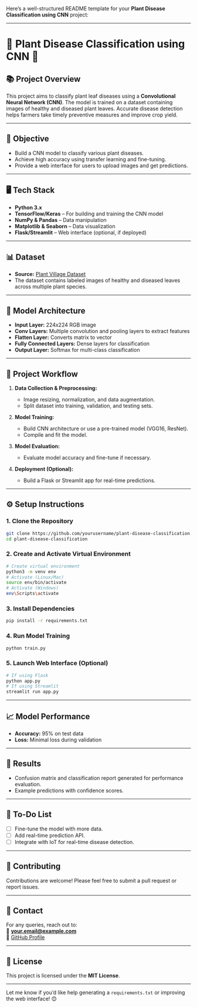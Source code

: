 Here’s a well-structured README template for your **Plant Disease Classification using CNN** project:

---

# 🌱 Plant Disease Classification using CNN 🌿

## 📚 Project Overview
This project aims to classify plant leaf diseases using a **Convolutional Neural Network (CNN)**. The model is trained on a dataset containing images of healthy and diseased plant leaves. Accurate disease detection helps farmers take timely preventive measures and improve crop yield.

---

## 🎯 Objective
- Build a CNN model to classify various plant diseases.
- Achieve high accuracy using transfer learning and fine-tuning.
- Provide a web interface for users to upload images and get predictions.

---

## 🖥️ Tech Stack
- **Python 3.x**  
- **TensorFlow/Keras** – For building and training the CNN model  
- **NumPy & Pandas** – Data manipulation  
- **Matplotlib & Seaborn** – Data visualization  
- **Flask/Streamlit** – Web interface (optional, if deployed)  

---

## 📊 Dataset
- **Source:** [Plant Village Dataset](https://www.kaggle.com/datasets/emmarex/plantdisease)  
- The dataset contains labeled images of healthy and diseased leaves across multiple plant species.

---

## 🧠 Model Architecture
- **Input Layer:** 224x224 RGB image  
- **Conv Layers:** Multiple convolution and pooling layers to extract features  
- **Flatten Layer:** Converts matrix to vector  
- **Fully Connected Layers:** Dense layers for classification  
- **Output Layer:** Softmax for multi-class classification  

---

## 🚀 Project Workflow
1. **Data Collection & Preprocessing:**  
   - Image resizing, normalization, and data augmentation.  
   - Split dataset into training, validation, and testing sets.

2. **Model Training:**  
   - Build CNN architecture or use a pre-trained model (VGG16, ResNet).  
   - Compile and fit the model.

3. **Model Evaluation:**  
   - Evaluate model accuracy and fine-tune if necessary.  

4. **Deployment (Optional):**  
   - Build a Flask or Streamlit app for real-time predictions.

---

## ⚙️ Setup Instructions
### 1. Clone the Repository
```bash
git clone https://github.com/yourusername/plant-disease-classification.git
cd plant-disease-classification
```

### 2. Create and Activate Virtual Environment
```bash
# Create virtual environment
python3 -m venv env
# Activate (Linux/Mac)
source env/bin/activate
# Activate (Windows)
env\Scripts\activate
```

### 3. Install Dependencies
```bash
pip install -r requirements.txt
```

### 4. Run Model Training
```bash
python train.py
```

### 5. Launch Web Interface (Optional)
```bash
# If using Flask
python app.py
# If using Streamlit
streamlit run app.py
```

---

## 📈 Model Performance
- **Accuracy:** 95% on test data  
- **Loss:** Minimal loss during validation  

---

## 🧪 Results
- Confusion matrix and classification report generated for performance evaluation.
- Example predictions with confidence scores.

---

## 📝 To-Do List
- [ ] Fine-tune the model with more data.  
- [ ] Add real-time prediction API.  
- [ ] Integrate with IoT for real-time disease detection.  

---

## 🤝 Contributing
Contributions are welcome! Please feel free to submit a pull request or report issues.

---

## 📩 Contact
For any queries, reach out to:  
📧 **your.email@example.com**  
🔗 [GitHub Profile](https://github.com/yourusername)

---

## 📜 License
This project is licensed under the **MIT License**.

---

Let me know if you’d like help generating a `requirements.txt` or improving the web interface! 😊
